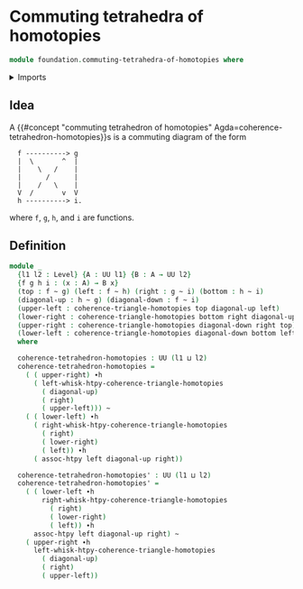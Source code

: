 # Commuting tetrahedra of homotopies

```agda
module foundation.commuting-tetrahedra-of-homotopies where
```

<details><summary>Imports</summary>

```agda
open import foundation.commuting-triangles-of-homotopies
open import foundation.universe-levels

open import foundation-core.homotopies
```

</details>

## Idea

A
{{#concept "commuting tetrahedron of homotopies" Agda=coherence-tetrahedron-homotopies}}s
is a commuting diagram of the form

```text
  f ----------> g
  |  \       ^  |
  |    \   /    |
  |      /      |
  |    /   \    |
  V  /       v  V
  h ----------> i.
```

where `f`, `g`, `h`, and `i` are functions.

## Definition

```agda
module _
  {l1 l2 : Level} {A : UU l1} {B : A → UU l2}
  {f g h i : (x : A) → B x}
  (top : f ~ g) (left : f ~ h) (right : g ~ i) (bottom : h ~ i)
  (diagonal-up : h ~ g) (diagonal-down : f ~ i)
  (upper-left : coherence-triangle-homotopies top diagonal-up left)
  (lower-right : coherence-triangle-homotopies bottom right diagonal-up)
  (upper-right : coherence-triangle-homotopies diagonal-down right top)
  (lower-left : coherence-triangle-homotopies diagonal-down bottom left)
  where

  coherence-tetrahedron-homotopies : UU (l1 ⊔ l2)
  coherence-tetrahedron-homotopies =
    ( ( upper-right) ∙h
      ( left-whisk-htpy-coherence-triangle-homotopies
        ( diagonal-up)
        ( right)
        ( upper-left))) ~
    ( ( lower-left) ∙h
      ( right-whisk-htpy-coherence-triangle-homotopies
        ( right)
        ( lower-right)
        ( left)) ∙h
      ( assoc-htpy left diagonal-up right))

  coherence-tetrahedron-homotopies' : UU (l1 ⊔ l2)
  coherence-tetrahedron-homotopies' =
    ( ( lower-left ∙h
        right-whisk-htpy-coherence-triangle-homotopies
          ( right)
          ( lower-right)
          ( left)) ∙h
      assoc-htpy left diagonal-up right) ~
    ( upper-right ∙h
      left-whisk-htpy-coherence-triangle-homotopies
        ( diagonal-up)
        ( right)
        ( upper-left))
```
